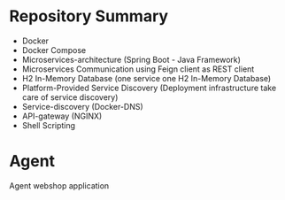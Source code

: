 # Repository Summary
* Docker  
* Docker Compose
* Microservices-architecture (Spring Boot - Java Framework)
* Microservices Communication using Feign client as REST client
* H2 In-Memory Database (one service one H2 In-Memory Database)
* Platform-Provided Service Discovery (Deployment infrastructure take care of service discovery)
* Service-discovery (Docker-DNS)
* API-gateway (NGINX)
* Shell Scripting
# Agent
Agent webshop application
